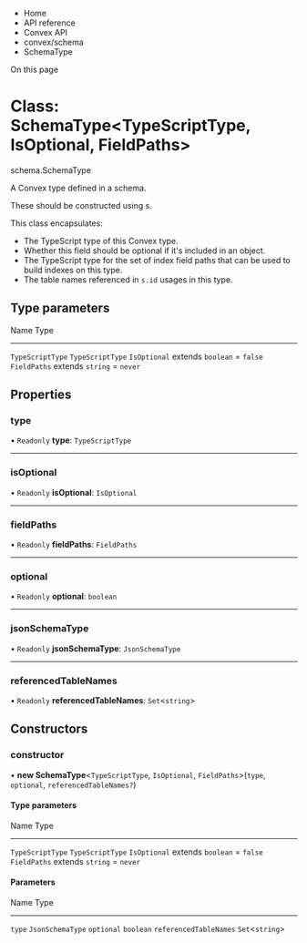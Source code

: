 <div>

<div>

<div>

<div>

-   Home
-   API reference
-   Convex API
-   convex/schema
-   SchemaType

<div>

On this page

</div>

<div>

<div>

# Class: SchemaType\<TypeScriptType, IsOptional, FieldPaths\>

</div>

schema.SchemaType

A Convex type defined in a schema.

These should be constructed using s.

This class encapsulates:

-   The TypeScript type of this Convex type.
-   Whether this field should be optional if it\'s included in an
    object.
-   The TypeScript type for the set of index field paths that can be
    used to build indexes on this type.
-   The table names referenced in `s.id` usages in this type.

## Type parameters​

  Name               Type
  ------------------ -----------------------------
  `TypeScriptType`   `TypeScriptType`
  `IsOptional`       extends `boolean` = `false`
  `FieldPaths`       extends `string` = `never`

## Properties​

### type​

• `Readonly` **type**: `TypeScriptType`

------------------------------------------------------------------------

### isOptional​

• `Readonly` **isOptional**: `IsOptional`

------------------------------------------------------------------------

### fieldPaths​

• `Readonly` **fieldPaths**: `FieldPaths`

------------------------------------------------------------------------

### optional​

• `Readonly` **optional**: `boolean`

------------------------------------------------------------------------

### jsonSchemaType​

• `Readonly` **jsonSchemaType**: `JsonSchemaType`

------------------------------------------------------------------------

### referencedTableNames​

• `Readonly` **referencedTableNames**: `Set`\<`string`\>

## Constructors​

### constructor​

• **new SchemaType**\<`TypeScriptType`, `IsOptional`,
`FieldPaths`\>(`type`, `optional`, `referencedTableNames?`)

#### Type parameters​

  Name               Type
  ------------------ -----------------------------
  `TypeScriptType`   `TypeScriptType`
  `IsOptional`       extends `boolean` = `false`
  `FieldPaths`       extends `string` = `never`

#### Parameters​

  Name                     Type
  ------------------------ -------------------
  `type`                   `JsonSchemaType`
  `optional`               `boolean`
  `referencedTableNames`   `Set`\<`string`\>

</div>

</div>

</div>

</div>

</div>
